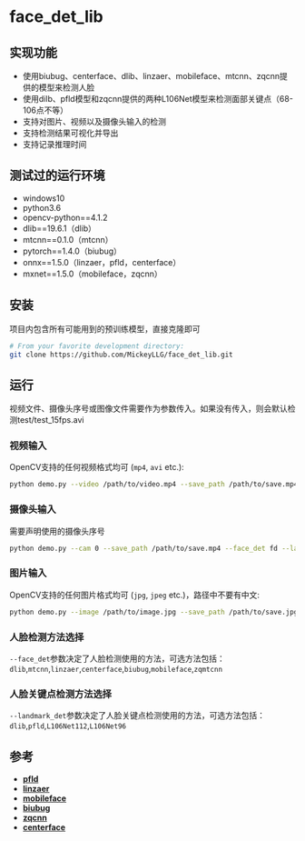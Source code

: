# face_det_lib
## 实现功能
-  使用biubug、centerface、dlib、linzaer、mobileface、mtcnn、zqcnn提供的模型来检测人脸
-  使用dilb、pfld模型和zqcnn提供的两种L106Net模型来检测面部关键点（68-106点不等）
-  支持对图片、视频以及摄像头输入的检测
-  支持检测结果可视化并导出
-  支持记录推理时间
## 测试过的运行环境
-  windows10
-  python3.6
-  opencv-python==4.1.2
-  dlib==19.6.1（dlib）
-  mtcnn==0.1.0（mtcnn）
-  pytorch==1.4.0（biubug）
-  onnx==1.5.0（linzaer，pfld，centerface）
-  mxnet==1.5.0（mobileface，zqcnn）
## 安装
项目内包含所有可能用到的预训练模型，直接克隆即可
```bash
# From your favorite development directory:
git clone https://github.com/MickeyLLG/face_det_lib.git
```
## 运行
视频文件、摄像头序号或图像文件需要作为参数传入。如果没有传入，则会默认检测test/test_15fps.avi
### 视频输入

OpenCV支持的任何视频格式均可 (`mp4`, `avi` etc.):

```bash
python demo.py --video /path/to/video.mp4 --save_path /path/to/save.mp4 --face_det fd --landmark_det ld
```
### 摄像头输入

需要声明使用的摄像头序号

```bash
python demo.py --cam 0 --save_path /path/to/save.mp4 --face_det fd --landmark_det ld
```
### 图片输入

OpenCV支持的任何图片格式均可 (`jpg`, `jpeg` etc.)，路径中不要有中文:

```bash
python demo.py --image /path/to/image.jpg --save_path /path/to/save.jpg --face_det fd --landmark_det ld
```
### 人脸检测方法选择
`--face_det`参数决定了人脸检测使用的方法，可选方法包括：  
`dlib`,`mtcnn`,`linzaer`,`centerface`,`biubug`,`mobileface`,`zqmtcnn`
### 人脸关键点检测方法选择
`--landmark_det`参数决定了人脸关键点检测使用的方法，可选方法包括：  
`dlib`,`pfld`,`L106Net112`,`L106Net96`
## 参考
- [**pfld**](https://github.com/xindongzhang/MNN-APPLICATIONS "pfld")
- [**linzaer**](https://github.com/Linzaer/Ultra-Light-Fast-Generic-Face-Detector-1MB "linzaer")
- [**mobileface**](https://github.com/becauseofAI/MobileFace "mobileface")
- [**biubug**](https://github.com/biubug6/Face-Detector-1MB-with-landmark "biugbug")
- [**zqcnn**](https://github.com/zuoqing1988/train-mtcnn-head "zqcnn")
- [**centerface**](https://github.com/Star-Clouds/centerface "centerface")
